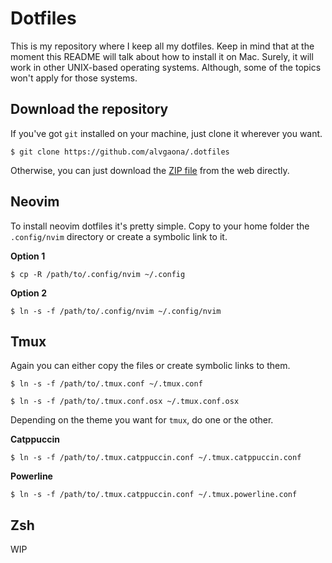 # Dotfiles

This is my repository where I keep all my dotfiles.
Keep in mind that at the moment this README will talk about how to install it on Mac.
Surely, it will work in other UNIX-based operating systems.
Although, some of the topics won't apply for those systems.

## Download the repository

If you've got `git` installed on your machine, just clone it wherever you want.

```shell
$ git clone https://github.com/alvgaona/.dotfiles
```

Otherwise, you can just download the [ZIP file](https://github.com/alvgaona/.dotfiles/archive/refs/heads/main.zip) from the web directly.

## Neovim

To install neovim dotfiles it's pretty simple.
Copy to your home folder the `.config/nvim` directory or create a symbolic link to it.

**Option 1**

```shell
$ cp -R /path/to/.config/nvim ~/.config
```

**Option 2**

```shell
$ ln -s -f /path/to/.config/nvim ~/.config/nvim
```

## Tmux

Again you can either copy the files or create symbolic links to them.

```shell
$ ln -s -f /path/to/.tmux.conf ~/.tmux.conf
```

```shell
$ ln -s -f /path/to/.tmux.conf.osx ~/.tmux.conf.osx
```

Depending on the theme you want for `tmux`, do one or the other.

**Catppuccin**

```shell
$ ln -s -f /path/to/.tmux.catppuccin.conf ~/.tmux.catppuccin.conf
```

**Powerline**

```shell
$ ln -s -f /path/to/.tmux.catppuccin.conf ~/.tmux.powerline.conf
```

## Zsh

WIP

